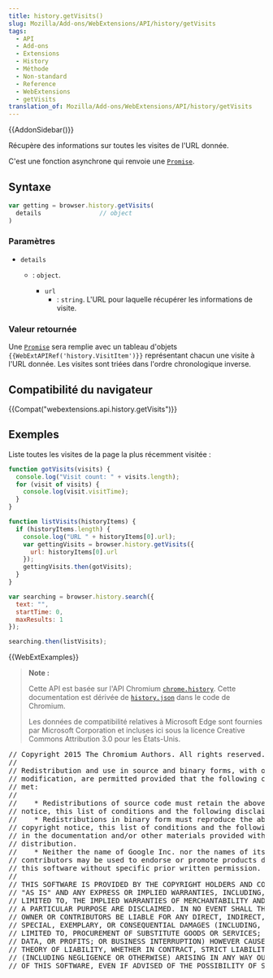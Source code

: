 ```yaml
---
title: history.getVisits()
slug: Mozilla/Add-ons/WebExtensions/API/history/getVisits
tags:
  - API
  - Add-ons
  - Extensions
  - History
  - Méthode
  - Non-standard
  - Reference
  - WebExtensions
  - getVisits
translation_of: Mozilla/Add-ons/WebExtensions/API/history/getVisits
---
```

{{AddonSidebar()}}

Récupère des informations sur toutes les visites de l'URL donnée.

C'est une fonction asynchrone qui renvoie une [`Promise`](/fr/docs/Web/JavaScript/Reference/Objets_globaux/Promise).

## Syntaxe

```js
var getting = browser.history.getVisits(
  details                // object
)
```

### Paramètres

- `details`

  - : `object`.

    - `url`
      - : `string`. L'URL pour laquelle récupérer les informations de visite.

### Valeur retournée

Une [`Promise`](/fr/docs/Web/JavaScript/Reference/Objets_globaux/Promise) sera remplie avec un tableau d'objets `{{WebExtAPIRef('history.VisitItem')}}` représentant chacun une visite à l'URL donnée. Les visites sont triées dans l'ordre chronologique inverse.

## Compatibilité du navigateur

{{Compat("webextensions.api.history.getVisits")}}

## Exemples

Liste toutes les visites de la page la plus récemment visitée :

```js
function gotVisits(visits) {
  console.log("Visit count: " + visits.length);
  for (visit of visits) {
    console.log(visit.visitTime);
  }
}

function listVisits(historyItems) {
  if (historyItems.length) {
    console.log("URL " + historyItems[0].url);
    var gettingVisits = browser.history.getVisits({
      url: historyItems[0].url
    });
    gettingVisits.then(gotVisits);
  }
}

var searching = browser.history.search({
  text: "",
  startTime: 0,
  maxResults: 1
});

searching.then(listVisits);
```

{{WebExtExamples}}

> **Note :**
>
> Cette API est basée sur l'API Chromium [`chrome.history`](https://developer.chrome.com/extensions/history). Cette documentation est dérivée de [`history.json`](https://chromium.googlesource.com/chromium/src/+/master/chrome/common/extensions/api/history.json) dans le code de Chromium.
>
> Les données de compatibilité relatives à Microsoft Edge sont fournies par Microsoft Corporation et incluses ici sous la licence Creative Commons Attribution 3.0 pour les États-Unis.

<div class="hidden"><pre>// Copyright 2015 The Chromium Authors. All rights reserved.
//
// Redistribution and use in source and binary forms, with or without
// modification, are permitted provided that the following conditions are
// met:
//
//    * Redistributions of source code must retain the above copyright
// notice, this list of conditions and the following disclaimer.
//    * Redistributions in binary form must reproduce the above
// copyright notice, this list of conditions and the following disclaimer
// in the documentation and/or other materials provided with the
// distribution.
//    * Neither the name of Google Inc. nor the names of its
// contributors may be used to endorse or promote products derived from
// this software without specific prior written permission.
//
// THIS SOFTWARE IS PROVIDED BY THE COPYRIGHT HOLDERS AND CONTRIBUTORS
// "AS IS" AND ANY EXPRESS OR IMPLIED WARRANTIES, INCLUDING, BUT NOT
// LIMITED TO, THE IMPLIED WARRANTIES OF MERCHANTABILITY AND FITNESS FOR
// A PARTICULAR PURPOSE ARE DISCLAIMED. IN NO EVENT SHALL THE COPYRIGHT
// OWNER OR CONTRIBUTORS BE LIABLE FOR ANY DIRECT, INDIRECT, INCIDENTAL,
// SPECIAL, EXEMPLARY, OR CONSEQUENTIAL DAMAGES (INCLUDING, BUT NOT
// LIMITED TO, PROCUREMENT OF SUBSTITUTE GOODS OR SERVICES; LOSS OF USE,
// DATA, OR PROFITS; OR BUSINESS INTERRUPTION) HOWEVER CAUSED AND ON ANY
// THEORY OF LIABILITY, WHETHER IN CONTRACT, STRICT LIABILITY, OR TORT
// (INCLUDING NEGLIGENCE OR OTHERWISE) ARISING IN ANY WAY OUT OF THE USE
// OF THIS SOFTWARE, EVEN IF ADVISED OF THE POSSIBILITY OF SUCH DAMAGE.
</pre></div>
